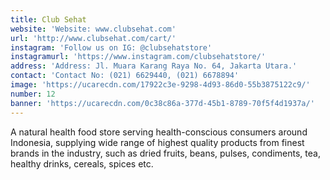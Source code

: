 ```yaml
---
title: Club Sehat
website: 'Website: www.clubsehat.com'
url: 'http://www.clubsehat.com/cart/'
instagram: 'Follow us on IG: @clubsehatstore'
instagramurl: 'https://www.instagram.com/clubsehatstore/'
address: 'Address: Jl. Muara Karang Raya No. 64, Jakarta Utara.'
contact: 'Contact No: (021) 6629440, (021) 6678894'
image: 'https://ucarecdn.com/17922c3e-9298-4d93-86d0-55b3875122c9/'
number: 12
banner: 'https://ucarecdn.com/0c38c86a-377d-45b1-8789-70f5f4d1937a/'
---
```

A natural health food store serving health-conscious consumers around Indonesia, supplying wide range of highest quality products from finest brands in the industry, such as dried fruits, beans, pulses, condiments, tea, healthy drinks, cereals, spices etc.
